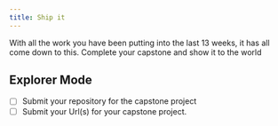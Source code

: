 ```yaml
---
title: Ship it
---
```


With all the work you have been putting into the last 13 weeks, it has all come down to this. Complete your capstone and show it to the world

## Explorer Mode

- [ ] Submit your repository for the capstone project
- [ ] Submit your Url(s) for your capstone project.
